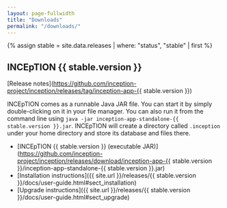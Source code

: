 ```yaml
---
layout: page-fullwidth
title: "Downloads"
permalink: "/downloads/"
---
```


{% assign stable = site.data.releases | where: "status", "stable" | first %}

## INCEpTION {{ stable.version }}

[Release notes](https://github.com/inception-project/inception/releases/tag/inception-app-{{ stable.version }})

INCEpTION comes as a runnable Java JAR file. 
You can start it by simply double-clicking on it in  your file manager. 
You can also run it from the command line using `java -jar inception-app-standalone-{{ stable.version }}.jar`. 
INCEpTION will create a directory called `.inception` under your home directory and store its database and files there.

* [INCEpTION {{ stable.version }} (executable JAR)](https://github.com/inception-project/inception/releases/download/inception-app-{{ stable.version }}/inception-app-standalone-{{ stable.version }}.jar) <github-downloads user='inception-project' repo='inception' tag='inception-app-{{ stable.version }}' asset='inception-app-standalone-{{ stable.version }}.jar' ></github-downloads>
* [Installation instructions]({{ site.url }}/releases/{{ stable.version }}/docs/user-guide.html#sect_installation) 
* [Upgrade instructions]({{ site.url }}/releases/{{ stable.version }}/docs/user-guide.html#sect_upgrade) 
